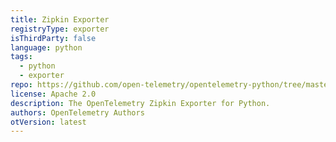 ```yaml
---
title: Zipkin Exporter
registryType: exporter
isThirdParty: false
language: python
tags:
  - python
  - exporter
repo: https://github.com/open-telemetry/opentelemetry-python/tree/master/ext/opentelemetry-ext-zipkin
license: Apache 2.0
description: The OpenTelemetry Zipkin Exporter for Python.
authors: OpenTelemetry Authors
otVersion: latest
---
```

